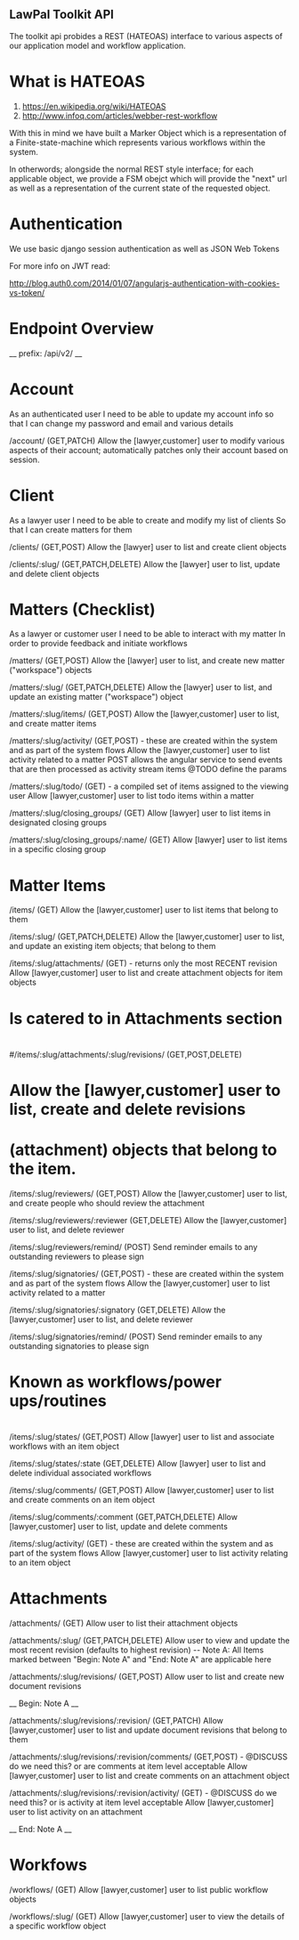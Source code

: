 LawPal Toolkit API
------------------


The toolkit api probides a REST (HATEOAS) interface to various aspects of our application
model and workflow application.


What is HATEOAS
===============

1. https://en.wikipedia.org/wiki/HATEOAS
2. http://www.infoq.com/articles/webber-rest-workflow

With this in mind we have built a Marker Object which is a representation of
a Finite-state-machine which represents various workflows within the system.

In otherwords; alongside the normal REST style interface; for each applicable
object, we provide a FSM obejct which will provide the "next" url as well as a
representation of the current state of the requested object.


Authentication
==============

We use basic django session authentication as well as JSON Web Tokens

For more info on JWT read:

http://blog.auth0.com/2014/01/07/angularjs-authentication-with-cookies-vs-token/


Endpoint Overview
=================

__ prefix: /api/v2/ __

Account
=======

As an authenticated user
I need to be able to update my account info
so that I can change my password and email and various details

/account/ (GET,PATCH)
    Allow the [lawyer,customer] user to modify various aspects of their account; automatically
    patches only their account based on session.


Client
======

As a lawyer user
I need to be able to create and modify my list of clients
So that I can create matters for them

/clients/ (GET,POST)
    Allow the [lawyer] user to list and create client objects

/clients/:slug/ (GET,PATCH,DELETE)
    Allow the [lawyer] user to list, update and delete client objects


Matters (Checklist)
===================

As a lawyer or customer user
I need to be able to interact with my matter
In order to provide feedback and initiate workflows

/matters/ (GET,POST)
    Allow the [lawyer] user to list, and create new matter ("workspace") objects


/matters/:slug/ (GET,PATCH,DELETE)
    Allow the [lawyer] user to list, and update an existing matter ("workspace") object


/matters/:slug/items/ (GET,POST)
    Allow the [lawyer,customer] user to list, and create matter items


/matters/:slug/activity/ (GET,POST) - these are created within the system and as part of the system flows
    Allow the [lawyer,customer] user to list activity related to a matter
    POST allows the angular service to send events that are then processed as activity stream items
    @TODO define the params


/matters/:slug/todo/ (GET) - a compiled set of items assigned to the viewing user
    Allow [lawyer,customer] user to list todo items within a matter


/matters/:slug/closing_groups/ (GET)
    Allow [lawyer] user to list items in designated closing groups

/matters/:slug/closing_groups/:name/ (GET)
    Allow [lawyer] user to list items in a specific closing group


Matter Items
============

/items/ (GET)
    Allow the [lawyer,customer] user to list items that belong to them

/items/:slug/ (GET,PATCH,DELETE)
    Allow the [lawyer,customer] user to list, and update an existing item
    objects; that belong to them

/items/:slug/attachments/ (GET) - returns only the most RECENT revision
    Allow [lawyer,customer] user to list and create attachment objects for item objects

#
# Is catered to in Attachments section
#
#/items/:slug/attachments/:slug/revisions/ (GET,POST,DELETE)
#    Allow the [lawyer,customer] user to list, create and delete revisions
#    (attachment) objects that belong to the item.

/items/:slug/reviewers/ (GET,POST)
    Allow the [lawyer,customer] user to list, and create people who should review
    the attachment

/items/:slug/reviewers/:reviewer (GET,DELETE)
    Allow the [lawyer,customer] user to list, and delete reviewer

/items/:slug/reviewers/remind/ (POST)
    Send reminder emails to any outstanding reviewers to please sign


/items/:slug/signatories/ (GET,POST) - these are created within the system and as part of the system flows
    Allow the [lawyer,customer] user to list activity related to a matter

/items/:slug/signatories/:signatory (GET,DELETE)
    Allow the [lawyer,customer] user to list, and delete reviewer

/items/:slug/signatories/remind/ (POST)
    Send reminder emails to any outstanding signatories to please sign


#
# Known as workflows/power ups/routines
#
/items/:slug/states/ (GET,POST)
    Allow [lawyer] user to list and associate workflows with an item object

/items/:slug/states/:state (GET,DELETE)
    Allow [lawyer] user to list and delete individual associated workflows


/items/:slug/comments/ (GET,POST)
    Allow [lawyer,customer] user to list and create comments on an item object

/items/:slug/comments/:comment (GET,PATCH,DELETE)
    Allow [lawyer,customer] user to list, update and delete comments


/items/:slug/activity/ (GET) - these are created within the system and as part
                               of the system flows
    Allow [lawyer,customer] user to list activity relating to an item object


Attachments
===========

/attachments/ (GET)
    Allow user to list their attachment objects

/attachments/:slug/ (GET,PATCH,DELETE)
    Allow user to view and update the most recent revision (defaults to highest
    revision)
    -- Note A: All Items marked between "Begin: Note A" and "End: Note A" are
       applicable here

/attachments/:slug/revisions/ (GET,POST)
    Allow user to list and create new document revisions

__ Begin: Note A __

/attachments/:slug/revisions/:revision/ (GET,PATCH)
    Allow [lawyer,customer] user to list and update document revisions that
    belong to them

/attachments/:slug/revisions/:revision/comments/ (GET,POST)
    - @DISCUSS do we need this? or are comments at item level acceptable
    Allow [lawyer,customer] user to list and create comments on an attachment
    object

/attachments/:slug/revisions/:revision/activity/ (GET)
    - @DISCUSS do we need this? or is activity at item level acceptable
    Allow [lawyer,customer] user to list activity on an attachment

__ End: Note A __


Workfows
========

/workflows/ (GET)
    Allow [lawyer,customer] user to list public workflow objects

/workflows/:slug/ (GET)
    Allow [lawyer,customer] user to view the details of a specific workflow object
